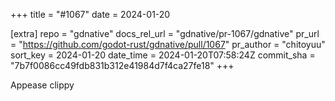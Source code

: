 +++
title = "#1067"
date = 2024-01-20

[extra]
repo = "gdnative"
docs_rel_url = "gdnative/pr-1067/gdnative"
pr_url = "https://github.com/godot-rust/gdnative/pull/1067"
pr_author = "chitoyuu"
sort_key = 2024-01-20
date_time = 2024-01-20T07:58:24Z
commit_sha = "7b7f0086cc49fdb831b312e41984d7f4ca27fe18"
+++

Appease clippy
